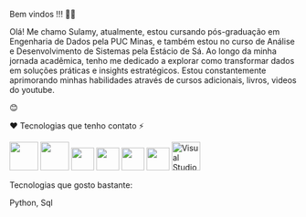 Bem vindos !!! 👩‍💻

Olá! Me chamo Sulamy, atualmente, estou cursando pós-graduação em Engenharia de Dados pela PUC Minas, e também estou no curso de Análise e Desenvolvimento de Sistemas pela Estácio de Sá. Ao longo da minha jornada acadêmica, tenho me dedicado a explorar como transformar dados em soluções práticas e insights estratégicos. Estou constantemente aprimorando minhas habilidades através de cursos adicionais, livros, videos do youtube.







😊 



♥️ Tecnologias que tenho contato  ⚡

<img src="https://cdn.jsdelivr.net/gh/devicons/devicon/icons/python/python-original.svg" width="50" height="50"/> 
<img src="https://cdn.jsdelivr.net/gh/devicons/devicon/icons/java/java-original.svg" width="50" height="50"/> 
<img src="https://cdn.jsdelivr.net/gh/devicons/devicon/icons/mysql/mysql-original.svg" width="40" height="40"/>
<img src="https://cdn.jsdelivr.net/gh/devicons/devicon/icons/git/git-original.svg" width="40" height="40"/>
<img src="https://cdn.jsdelivr.net/gh/devicons/devicon/icons/github/github-original.svg" width="40" height="40"/>
<img src="https://cdn.jsdelivr.net/gh/devicons/devicon/icons/html5/html5-original.svg" width="40" height="40"/> 
<img src="https://cdn.jsdelivr.net/gh/devicons/devicon/icons/vscode/vscode-original.svg" alt="Visual Studio Code Icon" width="50" height="50"/>

Tecnologias que gosto bastante: 

Python, Sql


        






  

